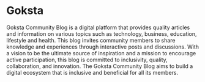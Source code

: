 # Goksta

Goksta Community Blog is a digital platform that provides quality articles and information on various topics such as technology, business, education, lifestyle and health. This blog invites community members to share knowledge and experiences through interactive posts and discussions. With a vision to be the ultimate source of inspiration and a mission to encourage active participation, this blog is committed to inclusivity, quality, collaboration, and innovation. The Goksta Community Blog aims to build a digital ecosystem that is inclusive and beneficial for all its members.
